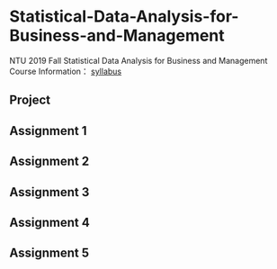 # Statistical-Data-Analysis-for-Business-and-Management

NTU 2019 Fall Statistical Data Analysis for Business and Management
Course Information： [syllabus](https://github.com/tzuhsuancheng/Statistical-Data-Analysis-for-Business-and-Management/blob/main/108-1_Business-Analytics_Syllabus_v1.pdf)

## Project

## Assignment 1

## Assignment 2

## Assignment 3

## Assignment 4

## Assignment 5
